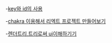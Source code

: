 -[key와 id의 사용 ](https://ace0507.tistory.com/143)

-[chakra 이용해서 리엑트 프로젝트 만들어보기](https://www.chakra-ui.com/)

-[렌더트리,트리로써 ui이해하기기](https://ko.react.dev/learn/understanding-your-ui-as-a-tree)
